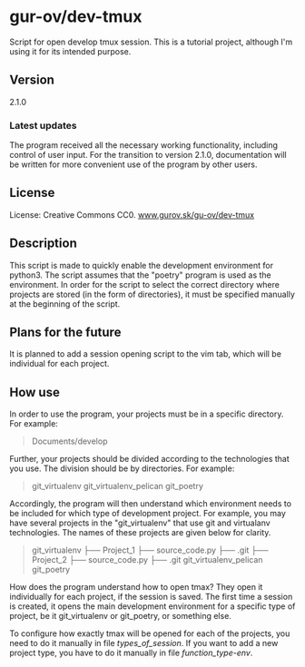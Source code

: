   # gur-ov/dev-tmux

Script for open develop tmux session. This is a tutorial project, although I'm using it for its intended purpose. 

  ## Version
 
2.1.0

### Latest updates

The program received all the necessary working functionality, including control of user input. For the transition to version 2.1.0, documentation will be written for more convenient use of the program by other users. 

  ## License

License: Creative Commons CC0.
www.gurov.sk/gu-ov/dev-tmux

  ## Description

This script is made to quickly enable the development environment for python3.
The script assumes that the "poetry" program is used as the environment.
In order for the script to select the correct directory where projects are stored (in the form of directories), it must be specified manually at the beginning of the script.

  ## Plans for the future

It is planned to add a session opening script to the vim tab, which will be individual for each project. 

  ## How use
  
In order to use the program, your projects must be in a specific directory. For example: 

> Documents/develop

Further, your projects should be divided according to the technologies that you use. The division should be by directories. For example: 

> git_virtualenv
> git_virtualenv_pelican
> git_poetry

Accordingly, the program will then understand which environment needs to be included for which type of development project. For example, you may have several projects in the "git_virtualenv" that use git and virtualanv technologies. The names of these projects are given below for clarity. 

> git_virtualenv
>   ├── Project_1
>     ├── source_code.py
>     ├── .git 
>   ├── Project_2
>     ├── source_code.py
>     ├── .git
> git_virtualenv_pelican
> git_poetry

How does the program understand how to open tmax? They open it individually for each project, if the session is saved. The first time a session is created, it opens the main development environment for a specific type of project, be it git_virtualenv or git_poetry, or something else. 

To configure how exactly tmax will be opened for each of the projects, you need to do it manually in file *types_of_session*. If you want to add a new project type, you have to do it manually in file *function_type-env*. 
